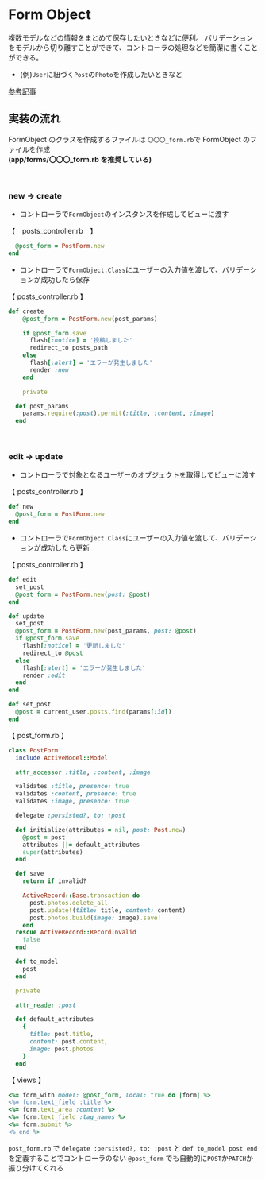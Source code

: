# Form Object
複数モデルなどの情報をまとめて保存したいときなどに便利。
バリデーションをモデルから切り離すことができて、コントローラの処理などを簡潔に書くことができる。
- (例)`User`に紐づく`Post`の`Photo`を作成したいときなど
  
[参考記事](https://applis.io/posts/rails-design-pattern-form-objects)
<br>

## 実装の流れ
  
FormObject のクラスを作成するファイルは `〇〇〇_form.rb`で FormObject のファイルを作成  
**(app/forms/〇〇〇_form.rb を推奨している)**

<br>

### new -> create
  
- コントローラで`FormObject`のインスタンスを作成してビューに渡す
  
【　posts_controller.rb　】
```rb
  @post_form = PostForm.new
end
```

- コントローラで`FormObject.Class`にユーザーの入力値を渡して、バリデーションが成功したら保存
  
【 posts_controller.rb 】
```rb
def create
    @post_form = PostForm.new(post_params)

    if @post_form.save
      flash[:notice] = '投稿しました'
      redirect_to posts_path
    else
      flash[:alert] = 'エラーが発生しました'
      render :new
    end

    private

  def post_params
    params.require(:post).permit(:title, :content, :image)
  end
```

<br>

### edit -> update ###
  
- コントローラで対象となるユーザーのオブジェクトを取得してビューに渡す
  
【 posts_controller.rb 】
```rb
def new
  @post_form = PostForm.new
end
```

- コントローラで`FormObject.Class`にユーザーの入力値を渡して、バリデーションが成功したら更新
  
【 posts_controller.rb 】
```rb
def edit
  set_post
  @post_form = PostForm.new(post: @post)
end

def update
  set_post
  @post_form = PostForm.new(post_params, post: @post)
  if @post_form.save
    flash[:notice] = '更新しました'
    redirect_to @post
  else
    flash[:alert] = 'エラーが発生しました'
    render :edit
  end
end

def set_post
  @post = current_user.posts.find(params[:id])
end
```
  
【 post_form.rb 】
```rb
class PostForm
  include ActiveModel::Model

  attr_accessor :title, :content, :image

  validates :title, presence: true
  validates :content, presence: true
  validates :image, presence: true

  delegate :persisted?, to: :post

  def initialize(attributes = nil, post: Post.new)
    @post = post
    attributes ||= default_attributes
    super(attributes)
  end

  def save
    return if invalid?

    ActiveRecord::Base.transaction do
      post.photos.delete_all
      post.update!(title: title, content: content)
      post.photos.build(image: image).save!
    end
  rescue ActiveRecord::RecordInvalid
    false
  end

  def to_model
    post
  end

  private

  attr_reader :post

  def default_attributes
    {
      title: post.title,
      content: post.content,
      image: post.photos
    }
  end
  ```
    
  【 views 】
  ```rb
  <%= form_with model: @post_form, local: true do |form| %>
  <%= form.text_field :title %>
  <%= form.text_area :content %>
  <%= form.text_field :tag_names %>
  <%= form.submit %>
<% end %>
```
  
`post_form.rb` で `delegate :persisted?, to: :post` と `def to_model post end` を定義することでコントローラのない `@post_form` でも自動的に`POST`か`PATCH`か振り分けてくれる

